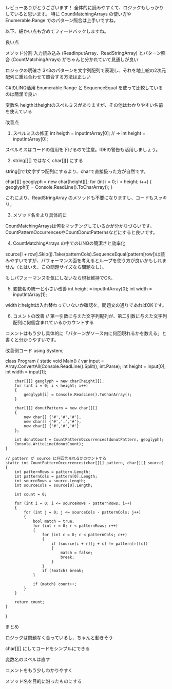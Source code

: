 レビューありがとうございます！
全体的に読みやすくて、ロジックもしっかりしていると思います。
特に CountMatchingArrays の使い方や Enumerable.Range でのパターン照合は上手いですね。

以下、細かい点も含めてフィードバックしますね。

良い点

メソッド分割
入力読み込み (ReadInputArray、ReadStringArray) とパターン照合 (CountMatchingArrays) がちゃんと分かれていて見通しが良い

ロジックの明確さ
3×3のパターンを文字列配列で表現し、それを地上絵の2次元配列に重ね合わせて照合する方法は正しい

C#のLINQ活用
Enumerable.Range と SequenceEqual を使って比較しているのは簡潔で良い

変数名
heigthはheightのスペルミスがありますが、その他はわかりやすい名前を使えている

改善点
1. スペルミスの修正
int heigth = inputIntArray[0]; // → int height = inputIntArray[0];


スペルミスはコードの信用を下げるので注意。IDEの警告も活用しましょう。

2. string[][] ではなく char[][] にする

string[]で1文字ずつ配列にするより、charで直接扱った方が自然です。

char[][] geoglyph = new char[height][];
for (int i = 0; i < height; i++)
{
    geoglyph[i] = Console.ReadLine().ToCharArray();
}


これにより、ReadStringArray のメソッドも不要になりますし、コードもスッキリ。

3. メソッド名をより具体的に

CountMatchingArraysは何をマッチングしているかが分かりづらいです。
CountPatternOccurrencesやCountDonutPatternsなどにすると良いです。

4. CountMatchingArrays の中でのLINQの簡潔さと効率化

source[i + row].Skip(j).Take(patternCols).SequenceEqual(pattern[row])は読みやすいですが、パフォーマンス面を考えるとループを使う方が良いかもしれません（とはいえ、この問題サイズなら問題なし）。

もしパフォーマンスを気にしないなら現状維持でOK。

5. 変数名の統一と小さい改善
int height = inputIntArray[0];
int width = inputIntArray[1];


widthとheightは入れ替わっていないか確認を。問題文の通りであればOKです。

6. コメントの改善
// 第一引数に与えた文字列配列が、第二引数に与えた文字列配列に何個含まれているかカウントする


コメントはもう少し具体的に「パターンがソース内に何回現れるかを数える」と書くと分かりやすいです。

改善例コード
using System;

class Program
{
    static void Main()
    {
        var input = Array.ConvertAll(Console.ReadLine().Split(), int.Parse);
        int height = input[0];
        int width = input[1];

        char[][] geoglyph = new char[height][];
        for (int i = 0; i < height; i++)
        {
            geoglyph[i] = Console.ReadLine().ToCharArray();
        }

        char[][] donutPattern = new char[][]
        {
            new char[] {'#','#','#'},
            new char[] {'#','.','#'},
            new char[] {'#','#','#'}
        };

        int donutCount = CountPatternOccurrences(donutPattern, geoglyph);
        Console.WriteLine(donutCount);
    }

    // pattern が source に何回含まれるかカウントする
    static int CountPatternOccurrences(char[][] pattern, char[][] source)
    {
        int patternRows = pattern.Length;
        int patternCols = pattern[0].Length;
        int sourceRows = source.Length;
        int sourceCols = source[0].Length;

        int count = 0;

        for (int i = 0; i <= sourceRows - patternRows; i++)
        {
            for (int j = 0; j <= sourceCols - patternCols; j++)
            {
                bool match = true;
                for (int r = 0; r < patternRows; r++)
                {
                    for (int c = 0; c < patternCols; c++)
                    {
                        if (source[i + r][j + c] != pattern[r][c])
                        {
                            match = false;
                            break;
                        }
                    }
                    if (!match) break;
                }

                if (match) count++;
            }
        }

        return count;
    }
}

まとめ

ロジックは問題なく合っているし、ちゃんと動きそう

char[][] にしてコードをシンプルにできる

変数名のスペルは直す

コメントをもう少しわかりやすく

メソッド名を目的に沿ったものにする